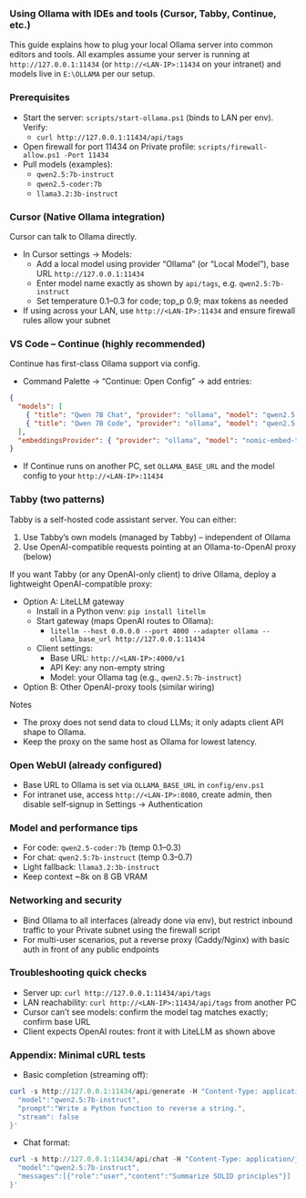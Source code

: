 ### Using Ollama with IDEs and tools (Cursor, Tabby, Continue, etc.)

This guide explains how to plug your local Ollama server into common editors and tools. All examples assume your server is running at `http://127.0.0.1:11434` (or `http://<LAN-IP>:11434` on your intranet) and models live in `E:\OLLAMA` per our setup.

### Prerequisites
- Start the server: `scripts/start-ollama.ps1` (binds to LAN per env). Verify:
  - `curl http://127.0.0.1:11434/api/tags`
- Open firewall for port 11434 on Private profile: `scripts/firewall-allow.ps1 -Port 11434`
- Pull models (examples):
  - `qwen2.5:7b-instruct`
  - `qwen2.5-coder:7b`
  - `llama3.2:3b-instruct`

### Cursor (Native Ollama integration)
Cursor can talk to Ollama directly.
- In Cursor settings → Models:
  - Add a local model using provider “Ollama” (or “Local Model”), base URL `http://127.0.0.1:11434`
  - Enter model name exactly as shown by `api/tags`, e.g. `qwen2.5:7b-instruct`
  - Set temperature 0.1–0.3 for code; top_p 0.9; max tokens as needed
- If using across your LAN, use `http://<LAN-IP>:11434` and ensure firewall rules allow your subnet

### VS Code – Continue (highly recommended)
Continue has first-class Ollama support via config.
- Command Palette → “Continue: Open Config” → add entries:
```json
{
  "models": [
    { "title": "Qwen 7B Chat", "provider": "ollama", "model": "qwen2.5:7b-instruct" },
    { "title": "Qwen 7B Code", "provider": "ollama", "model": "qwen2.5-coder:7b" }
  ],
  "embeddingsProvider": { "provider": "ollama", "model": "nomic-embed-text" }
}
```
- If Continue runs on another PC, set `OLLAMA_BASE_URL` and the model config to your `http://<LAN-IP>:11434`

### Tabby (two patterns)
Tabby is a self-hosted code assistant server. You can either:
1) Use Tabby’s own models (managed by Tabby) – independent of Ollama
2) Use OpenAI-compatible requests pointing at an Ollama-to-OpenAI proxy (below)

If you want Tabby (or any OpenAI-only client) to drive Ollama, deploy a lightweight OpenAI-compatible proxy:
- Option A: LiteLLM gateway
  - Install in a Python venv: `pip install litellm`
  - Start gateway (maps OpenAI routes to Ollama):
    - `litellm --host 0.0.0.0 --port 4000 --adapter ollama --ollama_base_url http://127.0.0.1:11434`
  - Client settings:
    - Base URL: `http://<LAN-IP>:4000/v1`
    - API Key: any non-empty string
    - Model: your Ollama tag (e.g., `qwen2.5:7b-instruct`)
- Option B: Other OpenAI-proxy tools (similar wiring)

Notes
- The proxy does not send data to cloud LLMs; it only adapts client API shape to Ollama.
- Keep the proxy on the same host as Ollama for lowest latency.

### Open WebUI (already configured)
- Base URL to Ollama is set via `OLLAMA_BASE_URL` in `config/env.ps1`
- For intranet use, access `http://<LAN-IP>:8080`, create admin, then disable self‑signup in Settings → Authentication

### Model and performance tips
- For code: `qwen2.5-coder:7b` (temp 0.1–0.3)
- For chat: `qwen2.5:7b-instruct` (temp 0.3–0.7)
- Light fallback: `llama3.2:3b-instruct`
- Keep context ~8k on 8 GB VRAM

### Networking and security
- Bind Ollama to all interfaces (already done via env), but restrict inbound traffic to your Private subnet using the firewall script
- For multi-user scenarios, put a reverse proxy (Caddy/Nginx) with basic auth in front of any public endpoints

### Troubleshooting quick checks
- Server up: `curl http://127.0.0.1:11434/api/tags`
- LAN reachability: `curl http://<LAN-IP>:11434/api/tags` from another PC
- Cursor can’t see models: confirm the model tag matches exactly; confirm base URL
- Client expects OpenAI routes: front it with LiteLLM as shown above

### Appendix: Minimal cURL tests
- Basic completion (streaming off):
```powershell
curl -s http://127.0.0.1:11434/api/generate -H "Content-Type: application/json" -d '{
  "model":"qwen2.5:7b-instruct",
  "prompt":"Write a Python function to reverse a string.",
  "stream": false
}'
```
- Chat format:
```powershell
curl -s http://127.0.0.1:11434/api/chat -H "Content-Type: application/json" -d '{
  "model":"qwen2.5:7b-instruct",
  "messages":[{"role":"user","content":"Summarize SOLID principles"}]
}'
```

